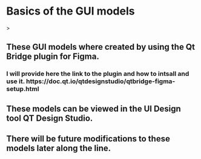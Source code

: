 <h1> Basics of the GUI models </h1>>
<h2> These GUI models where created by using the Qt Bridge plugin for Figma. </h2>
<h3> I will provide here the link to the plugin and how to intsall and use it. https://doc.qt.io/qtdesignstudio/qtbridge-figma-setup.html
 </h3>
<h2> These models can be viewed in the UI Design tool QT Design Studio. </h2> 
<h2> There will be future modifications to these models later along the line.
 </h2>
